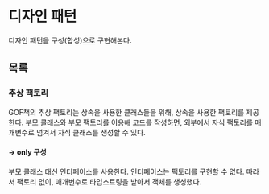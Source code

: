 # 디자인 패턴
디자인 패턴을 구성(합성)으로 구현해본다.

## 목록
### 추상 팩토리
GOF책의 추상 팩토리는 상속을 사용한 클래스들을 위해, 상속을 사용한 팩토리를 제공한다.
부모 클래스와 부모 팩토리를 이용해 코드를 작성하면, 외부에서 자식 팩토리를 매개변수로 넘겨서 자식 클래스를 생성할 수 있다.

#### -> only 구성
부모 클래스 대신 인터페이스를 사용한다.
인터페이스는 팩토리를 구현할 수 없다. 따라서 팩토리 없이, 매개변수로 타입스트링을 받아서 객체를 생성했다.